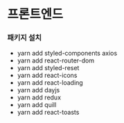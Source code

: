 # 프론트엔드

### 패키지 설치

- yarn add styled-components axios
- yarn add react-router-dom
- yarn add styled-reset
- yarn add react-icons
- yarn add react-loading
- yarn add dayjs
- yarn add redux
- yarn add quill
- yarn add react-toasts
